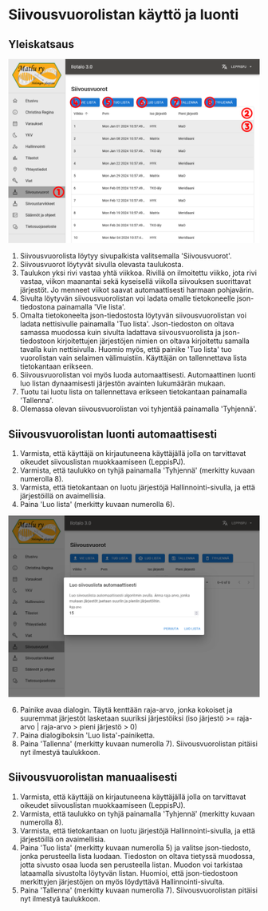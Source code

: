 # Siivousvuorolistan käyttö ja luonti

## Yleiskatsaus

![Näkymä siivousvuorolistan sivusta](https://github.com/matlury/klusteri-website/blob/main/docs/img/instructions/cleaninglist_instructions.png)

1. Siivousvuorolista löytyy sivupalkista valitsemalla 'Siivousvuorot'.
2. Siivousvuorot löytyvät sivulla olevasta taulukosta.
3. Taulukon yksi rivi vastaa yhtä viikkoa. Rivillä on ilmoitettu viikko, jota rivi vastaa, viikon maanantai sekä kyseisellä viikolla siivouksen suorittavat järjestöt. Jo menneet viikot saavat automaattisesti harmaan pohjavärin.
4. Sivulta löytyvän siivousvuorolistan voi ladata omalle tietokoneelle json-tiedostona painamalla 'Vie lista'.
5. Omalta tietokoneelta json-tiedostosta löytyvän siivousvuorolistan voi ladata nettisivulle painamalla 'Tuo lista'. Json-tiedoston on oltava samassa muodossa kuin sivulta ladattava siivousvuorolista ja json-tiedostoon kirjoitettujen järjestöjen nimien on oltava kirjoitettu samalla tavalla kuin nettisivulla. Huomio myös, että painike 'Tuo lista' tuo vuorolistan vain selaimen välimuistiin. Käyttäjän on tallennettava lista tietokantaan erikseen.
6. Siivousvuorolistan voi myös luoda automaattisesti. Automaattinen luonti luo listan dynaamisesti järjestön avainten lukumäärän mukaan.
7. Tuotu tai luotu lista on tallennettava erikseen tietokantaan painamalla 'Tallenna'.
8. Olemassa olevan siivousvuorolistan voi tyhjentää painamalla 'Tyhjennä'.

## Siivousvuorolistan luonti automaattisesti

1. Varmista, että käyttäjä on kirjautuneena käyttäjällä jolla on tarvittavat oikeudet siivouslistan muokkaamiseen (LeppisPJ).
2. Varmista, että taulukko on tyhjä painamalla 'Tyhjennä' (merkitty kuvaan numerolla 8).
3. Varmista, että tietokantaan on luotu järjestöjä Hallinnointi-sivulla, ja että järjestöillä on avaimellisia.
4. Paina 'Luo lista' (merkitty kuvaan numerolla 6).

![Raja-arvon asettaminen](https://github.com/matlury/klusteri-website/blob/main/docs/img/instructions/cleaninglist_threshold.png)

6. Painike avaa dialogin. Täytä kenttään raja-arvo, jonka kokoiset ja suuremmat järjestöt lasketaan suuriksi järjestöiksi (iso järjestö >= raja-arvo | raja-arvo > pieni järjestö > 0)
7. Paina dialogiboksin 'Luo lista'-painiketta.
8. Paina 'Tallenna' (merkitty kuvaan numerolla 7). Siivousvuorolistan pitäisi nyt ilmestyä taulukkoon.

## Siivousvuorolistan manuaalisesti

1. Varmista, että käyttäjä on kirjautuneena käyttäjällä jolla on tarvittavat oikeudet siivouslistan muokkaamiseen (LeppisPJ).
2. Varmista, että taulukko on tyhjä painamalla 'Tyhjennä' (merkitty kuvaan numerolla 8).
3. Varmista, että tietokantaan on luotu järjestöjä Hallinnointi-sivulla, ja että järjestöillä on avaimellisia.
4. Paina 'Tuo lista' (merkitty kuvaan numerolla 5) ja valitse json-tiedosto, jonka perusteella lista luodaan. Tiedoston on oltava tietyssä muodossa, jotta sivusto osaa luoda sen perusteella listan. Muodon voi tarkistaa lataamalla sivustolta löytyvän listan. Huomioi, että json-tiedostoon merkittyjen järjestöjen on myös löydyttävä Hallinnointi-sivulta.
5. Paina 'Tallenna' (merkitty kuvaan numerolla 7). Siivousvuorolistan pitäisi nyt ilmestyä taulukkoon.
